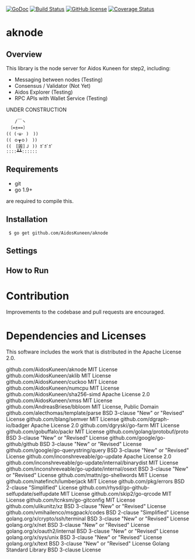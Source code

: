 [![GoDoc](https://godoc.org/github.com/AidosKuneen/aknode?status.svg)](https://godoc.org/github.com/AidosKuneen/aknode)
[![Build Status](https://travis-ci.org/AidosKuneen/aknode.svg?branch=master)](https://travis-ci.org/AidosKuneen/aknode)
[![GitHub license](https://img.shields.io/badge/license-MIT-blue.svg)](https://raw.githubusercontent.com/AidosKuneen/aknode/LICENSE)
[![Coverage Status](https://coveralls.io/repos/github/AidosKuneen/aknode/badge.svg?branch=master)](https://coveralls.io/github/AidosKuneen/aknode?branch=master)
# aknode

## Overview

This  library is the node server for Aidos Kuneen for step2, 
including:

* Messaging between nodes (Testing)
* Consensus / Validator (Not Yet)
* Aidos Explorer (Testing)
* RPC APIs with Wallet Service (Testing)


UNDER CONSTRUCTION

```
　　/￣ヽ
　〔=±==〕
(( (･ω･ )　))
(( ｏ┳ｏ)　))
((　[圓]Ｊ )) ｶﾞｶﾞｶﾞ
::::┻┻::::::

```

## Requirements

* git
* go 1.9+

are required to compile this.

## Installation

     $ go get github.com/AidosKuneen/aknode


## Settings

## How to Run


# Contribution
Improvements to the codebase and pull requests are encouraged.



# Dependencies and Licenses

This software includes the work that is distributed in the Apache License 2.0.

github.com/AidosKuneen/aknode                             MIT License
github.com/AidosKuneen/aklib                              MIT License
github.com/AidosKuneen/cuckoo                             MIT License
github.com/AidosKuneen/numcpu                             MIT License
github.com/AidosKuneen/sha256-simd                        Apache License 2.0
github.com/AidosKuneen/xmss                               MIT License
github.com/AndreasBriese/bbloom                           MIT License, Public Domain
github.com/alecthomas/template/parse                      BSD 3-clause "New" or "Revised" License
github.com/blang/semver                                   MIT License
github.com/dgraph-io/badger                               Apache License 2.0
github.com/dgryski/go-farm                                MIT License
github.com/gobuffalo/packr                                MIT License
github.com/golang/protobuf/proto                          BSD 3-clause "New" or "Revised" License
github.com/google/go-github/github                        BSD 3-clause "New" or "Revised" License
github.com/google/go-querystring/query                    BSD 3-clause "New" or "Revised" License
github.com/inconshreveable/go-update                      Apache License 2.0
github.com/inconshreveable/go-update/internal/binarydist  MIT License
github.com/inconshreveable/go-update/internal/osext       BSD 3-clause "New" or "Revised" License
github.com/mattn/go-shellwords                            MIT License
github.com/natefinch/lumberjack                           MIT License
github.com/pkg/errors                                     BSD 2-clause "Simplified" License
github.com/rhysd/go-github-selfupdate/selfupdate          MIT License
github.com/skip2/go-qrcode                                MIT License 
github.com/tcnksm/go-gitconfig                            MIT License
github.com/ulikunitz/xz                                   BSD 3-clause "New" or "Revised" License
github.com/vmihailenco/msgpack/codes                      BSD 2-clause "Simplified" License
golang.org/x/crypto/ssh/terminal                          BSD 3-clause "New" or "Revised" License
golang.org/x/net                                          BSD 3-clause "New" or "Revised" License
golang.org/x/oauth2/internal                              BSD 3-clause "New" or "Revised" License
golang.org/x/sys/unix                                     BSD 3-clause "New" or "Revised" License
golang.org/x/text                                         BSD 3-clause "New" or "Revised" License
Golang Standard Library                                   BSD 3-clause License
